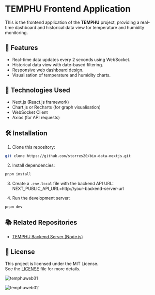 # TEMPHU Frontend Application

This is the frontend application of the **TEMPHU** project, providing a real-time dashboard and historical data view for temperature and humidity monitoring.

## 🚀 Features

- Real-time data updates every 2 seconds using WebSocket.
- Historical data view with date-based filtering.
- Responsive web dashboard design.
- Visualisation of temperature and humidity charts.

## 🔧 Technologies Used

- Next.js (React.js framework)
- Chart.js or Recharts (for graph visualisation)
- WebSocket Client
- Axios (for API requests)

## 🛠️ Installation

1. Clone this repository:
```sh
git clone https://github.com/storres20/bio-data-nextjs.git
```

2. Install dependencies:
```sh
pnpm install
```


3. Create a `.env.local` file with the backend API URL:
NEXT_PUBLIC_API_URL=http://your-backend-server-url


4. Run the development server:
```sh
pnpm dev
```

## 📚 Related Repositories

- [TEMPHU Backend Server (Node.js)](https://github.com/storres20/bio-data)

## 📜 License

This project is licensed under the MIT License.  
See the [LICENSE](../LICENSE) file for more details.

![temphuweb01](https://github.com/user-attachments/assets/870c6bcf-cf79-4070-8070-e88729208b78)

![temphuweb02](https://github.com/user-attachments/assets/898a73b8-ffe2-40b0-bf5e-bf582ad51f7f)
